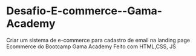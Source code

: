 # Desafio-E-commerce--Gama-Academy
Criar um sistema de e-commerce para cadastro de email na landing page Ecommerce do Bootcamp Gama Academy
Feito com HTML,CSS, JS


